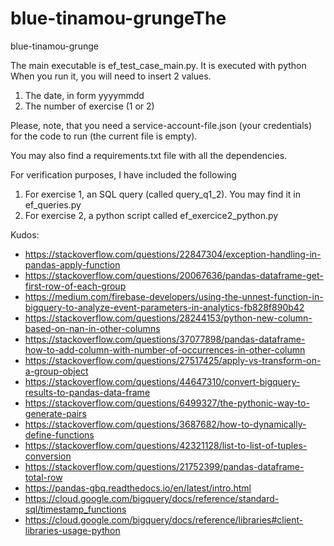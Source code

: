 # blue-tinamou-grungeThe 
blue-tinamou-grunge

The main executable is ef_test_case_main.py. It is executed with python
When you run it, you will need to insert 2 values. 
1. The date, in form yyyymmdd
2. The number of exercise (1 or 2)

Please, note, that you need a service-account-file.json (your credentials) for the code to run (the current file is empty).

You may also find a requirements.txt file with all the dependencies.

For verification purposes, I have included the following
1. For exercise 1, an SQL query (called query_q1_2). You may find it in ef_queries.py
2. For exercise 2, a python script called ef_exercice2_python.py

Kudos:
- https://stackoverflow.com/questions/22847304/exception-handling-in-pandas-apply-function
- https://stackoverflow.com/questions/20067636/pandas-dataframe-get-first-row-of-each-group
- https://medium.com/firebase-developers/using-the-unnest-function-in-bigquery-to-analyze-event-parameters-in-analytics-fb828f890b42
- https://stackoverflow.com/questions/28244153/python-new-column-based-on-nan-in-other-columns
- https://stackoverflow.com/questions/37077898/pandas-dataframe-how-to-add-column-with-number-of-occurrences-in-other-column
- https://stackoverflow.com/questions/27517425/apply-vs-transform-on-a-group-object
- https://stackoverflow.com/questions/44647310/convert-bigquery-results-to-pandas-data-frame
- https://stackoverflow.com/questions/6499327/the-pythonic-way-to-generate-pairs
- https://stackoverflow.com/questions/3687682/how-to-dynamically-define-functions
- https://stackoverflow.com/questions/42321128/list-to-list-of-tuples-conversion
- https://stackoverflow.com/questions/21752399/pandas-dataframe-total-row
- https://pandas-gbq.readthedocs.io/en/latest/intro.html
- https://cloud.google.com/bigquery/docs/reference/standard-sql/timestamp_functions
- https://cloud.google.com/bigquery/docs/reference/libraries#client-libraries-usage-python
